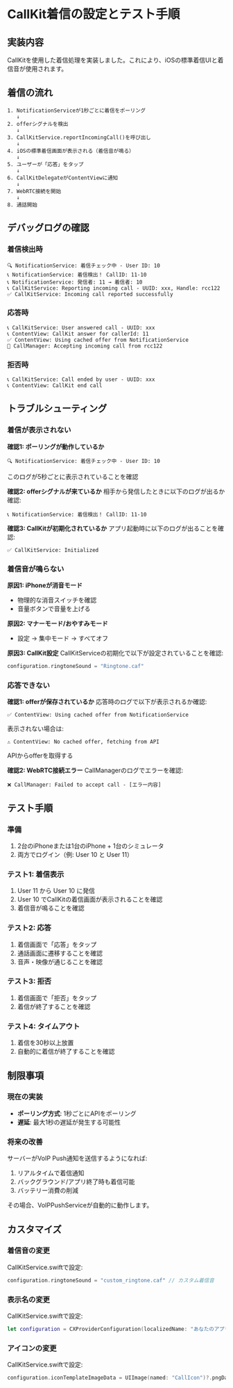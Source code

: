 # CallKit着信の設定とテスト手順

## 実装内容

CallKitを使用した着信処理を実装しました。これにより、iOSの標準着信UIと着信音が使用されます。

## 着信の流れ

```
1. NotificationServiceが1秒ごとに着信をポーリング
   ↓
2. offerシグナルを検出
   ↓
3. CallKitService.reportIncomingCall()を呼び出し
   ↓
4. iOSの標準着信画面が表示される（着信音が鳴る）
   ↓
5. ユーザーが「応答」をタップ
   ↓
6. CallKitDelegateがContentViewに通知
   ↓
7. WebRTC接続を開始
   ↓
8. 通話開始
```

## デバッグログの確認

### 着信検出時
```
🔍 NotificationService: 着信チェック中 - User ID: 10
📞 NotificationService: 着信検出！ CallID: 11-10
📞 NotificationService: 発信者: 11 → 着信者: 10
📞 CallKitService: Reporting incoming call - UUID: xxx, Handle: rcc122
✅ CallKitService: Incoming call reported successfully
```

### 応答時
```
📞 CallKitService: User answered call - UUID: xxx
📞 ContentView: CallKit answer for callerId: 11
✅ ContentView: Using cached offer from NotificationService
🔵 CallManager: Accepting incoming call from rcc122
```

### 拒否時
```
📞 CallKitService: Call ended by user - UUID: xxx
📞 ContentView: CallKit end call
```

## トラブルシューティング

### 着信が表示されない

**確認1: ポーリングが動作しているか**
```
🔍 NotificationService: 着信チェック中 - User ID: 10
```
このログが5秒ごとに表示されていることを確認

**確認2: offerシグナルが来ているか**
相手から発信したときに以下のログが出るか確認:
```
📞 NotificationService: 着信検出！ CallID: 11-10
```

**確認3: CallKitが初期化されているか**
アプリ起動時に以下のログが出ることを確認:
```
✅ CallKitService: Initialized
```

### 着信音が鳴らない

**原因1: iPhoneが消音モード**
- 物理的な消音スイッチを確認
- 音量ボタンで音量を上げる

**原因2: マナーモード/おやすみモード**
- 設定 → 集中モード → すべてオフ

**原因3: CallKit設定**
CallKitServiceの初期化で以下が設定されていることを確認:
```swift
configuration.ringtoneSound = "Ringtone.caf"
```

### 応答できない

**確認1: offerが保存されているか**
応答時のログで以下が表示されるか確認:
```
✅ ContentView: Using cached offer from NotificationService
```

表示されない場合は:
```
⚠️ ContentView: No cached offer, fetching from API
```
APIからofferを取得する

**確認2: WebRTC接続エラー**
CallManagerのログでエラーを確認:
```
❌ CallManager: Failed to accept call - [エラー内容]
```

## テスト手順

### 準備
1. 2台のiPhoneまたは1台のiPhone + 1台のシミュレータ
2. 両方でログイン（例: User 10 と User 11）

### テスト1: 着信表示
1. User 11 から User 10 に発信
2. User 10 でCallKitの着信画面が表示されることを確認
3. 着信音が鳴ることを確認

### テスト2: 応答
1. 着信画面で「応答」をタップ
2. 通話画面に遷移することを確認
3. 音声・映像が通じることを確認

### テスト3: 拒否
1. 着信画面で「拒否」をタップ
2. 着信が終了することを確認

### テスト4: タイムアウト
1. 着信を30秒以上放置
2. 自動的に着信が終了することを確認

## 制限事項

### 現在の実装
- **ポーリング方式**: 1秒ごとにAPIをポーリング
- **遅延**: 最大1秒の遅延が発生する可能性

### 将来の改善
サーバーがVoIP Push通知を送信するようになれば:
1. リアルタイムで着信通知
2. バックグラウンド/アプリ終了時も着信可能
3. バッテリー消費の削減

その場合、VoIPPushServiceが自動的に動作します。

## カスタマイズ

### 着信音の変更
CallKitService.swiftで設定:
```swift
configuration.ringtoneSound = "custom_ringtone.caf" // カスタム着信音
```

### 表示名の変更
CallKitService.swiftで設定:
```swift
let configuration = CXProviderConfiguration(localizedName: "あなたのアプリ名")
```

### アイコンの変更
CallKitService.swiftで設定:
```swift
configuration.iconTemplateImageData = UIImage(named: "CallIcon")?.pngData()
```
